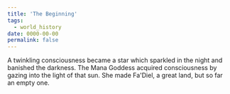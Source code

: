```yaml
---
title: 'The Beginning'
tags:
  - world_history
date: 0000-00-00
permalink: false
---
```

A twinkling consciousness became a star which sparkled in the night and banished the darkness. The Mana Goddess acquired consciousness by gazing into the light of that sun. She made Fa'Diel, a great land, but so far an empty one.
